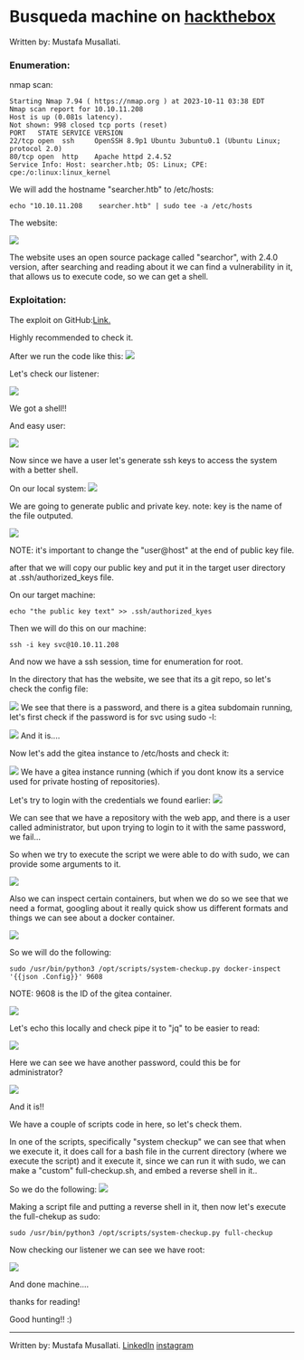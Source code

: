 # Busqueda machine on [hackthebox](https://app.hackthebox.com/)

Written by: Mustafa Musallati.

### Enumeration:



nmap scan:
```
Starting Nmap 7.94 ( https://nmap.org ) at 2023-10-11 03:38 EDT
Nmap scan report for 10.10.11.208
Host is up (0.081s latency).
Not shown: 998 closed tcp ports (reset)
PORT   STATE SERVICE VERSION
22/tcp open  ssh     OpenSSH 8.9p1 Ubuntu 3ubuntu0.1 (Ubuntu Linux; protocol 2.0)
80/tcp open  http    Apache httpd 2.4.52
Service Info: Host: searcher.htb; OS: Linux; CPE: cpe:/o:linux:linux_kernel

```

We will add the hostname "searcher.htb" to /etc/hosts:

`echo "10.10.11.208    searcher.htb" | sudo tee -a /etc/hosts`



The website:

![](./images/20231011104137.png)

The website uses an open source package called "searchor", with 2.4.0 version, after searching and reading about it we can find a vulnerability in it, that allows us to execute code, so we can get a shell.


### Exploitation:

The exploit on GitHub:[Link.](https://github.com/nikn0laty/Exploit-for-Searchor-2.4.0-Arbitrary-CMD-Injection)

Highly recommended to check it.

After we run the code like this:
![](./images/20231011105302.png)


Let's check our listener:

![](./images/20231011105330.png)

We got a shell!!

And easy user:

![](./images/20231011105411.png)

Now since we have a user let's generate ssh keys to access the system with a better shell.

On our local system:
![](./images/20231011110740.png)

We are going to generate public and private key.
note: key is the name of the file outputed.

![](./images/20231011110841.png)

NOTE: it's important to change the "user@host" at the end of public key file.

after that we will copy our public key and put it in the target user directory at .ssh/authorized_keys file.

On our target machine:
```
echo "the public key text" >> .ssh/authorized_kyes
```


Then we will do this on our machine:

```
ssh -i key svc@10.10.11.208
```

And now we have a ssh session, time for enumeration for root.

In the directory that has the website, we see that its a git repo, so let's check the config file:

![](./images/20231011124658.png)
We see that there is a password, and there is a gitea subdomain running, let's first check if the password is for svc using sudo -l:

![](./images/20231011124822.png)
And it is....

Now let's add the gitea instance to /etc/hosts and check it:

![](./images/20231011124948.png)
We have a gitea instance running (which if you dont know its a service used for private hosting of repositories).

Let's try to login with the credentials we found earlier:
![](./images/20231011130412.png)

We can see that we have a repository with the web app, and there is a user called administrator, but upon trying to login to it with the same password, we fail...

So when we try to execute the script we were able to do with sudo, we can provide some arguments to it.

![](./images/20231011125152.png)

Also we can inspect certain containers, but when we do so we see that we need a format, googling about it really quick show us different formats and things we can see about a docker container.

![](./images/20231011125738.png)

So we will do the following:

```
sudo /usr/bin/python3 /opt/scripts/system-checkup.py docker-inspect '{{json .Config}}' 9608
```

NOTE: 9608 is the ID of the gitea container.

![](./images/20231011125840.png)

Let's echo this locally and check pipe it to "jq" to be easier to read:

![](./images/20231011130003.png)

Here we can see we have another password, could this be for administrator?

![](./images/20231011130540.png)

And it is!!

We have a couple of scripts code in here, so let's check them.


In one of the scripts, specifically "system checkup" we can see that when we execute it, it does call for a bash file in the current directory (where we execute the script) and it execute it, since we can run it with sudo, we can make a "custom" full-checkup.sh, and embed a reverse shell in it..

So we do the following:
![](./images/20231011131055.png)

Making a script file and putting a reverse shell in it, then now let's execute the full-chekup as sudo:

```
sudo /usr/bin/python3 /opt/scripts/system-checkup.py full-checkup
```

Now checking our listener we can see we have root:

![](./images/20231011131525.png)


And done machine....

thanks for reading!

Good hunting!! :)


---

Written by: Mustafa Musallati.
[LinkedIn](https://www.linkedin.com/in/mustafa-musallati-95a159260/)
[instagram](https://www.instagram.com/accaard/)


